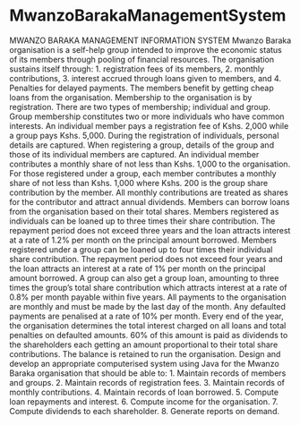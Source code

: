 # MwanzoBarakaManagementSystem
MWANZO BARAKA MANAGEMENT INFORMATION SYSTEM Mwanzo Baraka organisation is a self-help group intended to improve the economic status of its members through pooling of financial resources. The organisation sustains itself through: 1. registration fees of its members, 2. monthly contributions, 3. interest accrued through loans given to members, and 4. Penalties for delayed payments. The members benefit by getting cheap loans from the organisation. Membership to the organisation is by registration. There are two types of membership; individual and group. Group membership constitutes two or more individuals who have common interests. An individual member pays a registration fee of Kshs. 2,000 while a group pays Kshs. 5,000. During the registration of individuals, personal details are captured. When registering a group, details of the group and those of its individual members are captured. An individual member contributes a monthly share of not less than Kshs. 1,000 to the organisation. For those registered under a group, each member contributes a monthly share of not less than Kshs. 1,000 where Kshs. 200 is the group share contribution by the member. All monthly contributions are treated as shares for the contributor and attract annual dividends. Members can borrow loans from the organisation based on their total shares. Members registered as individuals can be loaned up to three times their share contribution. The repayment period does not exceed three years and the loan attracts interest at a rate of 1.2% per month on the principal amount borrowed. Members registered under a group can be loaned up to four times their individual share contribution. The repayment period does not exceed four years and the loan attracts an interest at a rate of 1% per month on the principal amount borrowed. A group can also get a group loan, amounting to three times the group’s total share contribution which attracts interest at a rate of 0.8% per month payable within five years. All payments to the organisation are monthly and must be made by the last day of the month. Any defaulted payments are penalised at a rate of 10% per month. Every end of the year, the organisation determines the total interest charged on all loans and total penalties on defaulted amounts. 60% of this amount is paid as dividends to the shareholders each getting an amount proportional to their total share contributions. The balance is retained to run the organisation. Design and develop an appropriate computerised system using Java for the Mwanzo Baraka organisation that should be able to: 1. Maintain records of members and groups. 2. Maintain records of registration fees. 3. Maintain records of monthly contributions. 4. Maintain records of loan borrowed. 5. Compute loan repayments and interest. 6. Compute income for the organisation. 7. Compute dividends to each shareholder. 8. Generate reports on demand.
